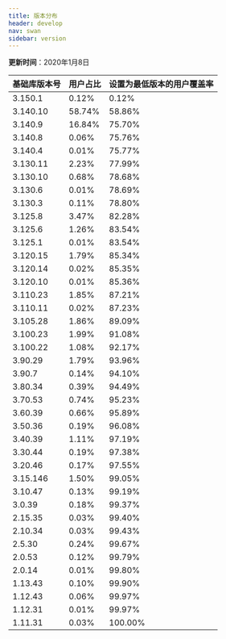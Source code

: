 ```yaml
---
title: 版本分布
header: develop
nav: swan
sidebar: version
---
```

**更新时间**：2020年1月8日


 
|基础库版本号|用户占比|设置为最低版本的用户覆盖率|
|---|---|---|
|3.150.1|0.12%|0.12%|
|3.140.10|58.74%|58.86%|
|3.140.9|16.84%|75.70%|
|3.140.8|0.06%|75.76%|
|3.140.4|0.01%|75.77%|
|3.130.11|2.23%|77.99%|
|3.130.10|0.68%|78.68%|
|3.130.6|0.01%|78.69%|
|3.130.3|0.11%|78.80%|
|3.125.8|3.47%|82.28%|
|3.125.6|1.26%|83.54%|
|3.125.1|0.01%|83.54%|
|3.120.15|1.79%|85.34%|
|3.120.14|0.02%|85.35%|
|3.120.10|0.01%|85.36%|
|3.110.23|1.85%|87.21%|
|3.110.11|0.02%|87.23%|
|3.105.28|1.86%|89.09%|
|3.100.23|1.99%|91.08%|
|3.100.22|1.08%|92.17%|
|3.90.29|1.79%|93.96%|
|3.90.7|0.14%|94.10%|
|3.80.34|0.39%|94.49%|
|3.70.53|0.74%|95.23%|
|3.60.39|0.66%|95.89%|
|3.50.36|0.19%|96.08%|
|3.40.39|1.11%|97.19%|
|3.30.44|0.19%|97.38%|
|3.20.46|0.17%|97.55%|
|3.15.146|1.50%|99.05%|
|3.10.47|0.13%|99.19%|
|3.0.39|0.18%|99.37%|
|2.15.35|0.03%|99.40%|
|2.10.34|0.03%|99.43%|
|2.5.30|0.24%|99.67%|
|2.0.53|0.12%|99.79%|
|2.0.14|0.01%|99.80%|
|1.13.43|0.10%|99.90%|
|1.12.43|0.06%|99.97%|
|1.12.31|0.01%|99.97%|
|1.11.31|0.03%|100.00%|